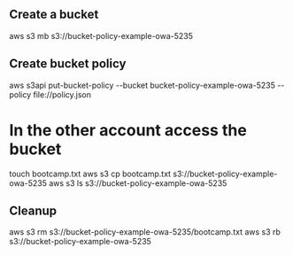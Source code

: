 ## Create a bucket

aws s3 mb s3://bucket-policy-example-owa-5235

## Create bucket policy

aws s3api put-bucket-policy --bucket bucket-policy-example-owa-5235 --policy file://policy.json

# In the other account access the bucket

touch bootcamp.txt
aws s3 cp bootcamp.txt s3://bucket-policy-example-owa-5235
aws s3 ls s3://bucket-policy-example-owa-5235


## Cleanup

aws s3 rm s3://bucket-policy-example-owa-5235/bootcamp.txt
aws s3 rb s3://bucket-policy-example-owa-5235